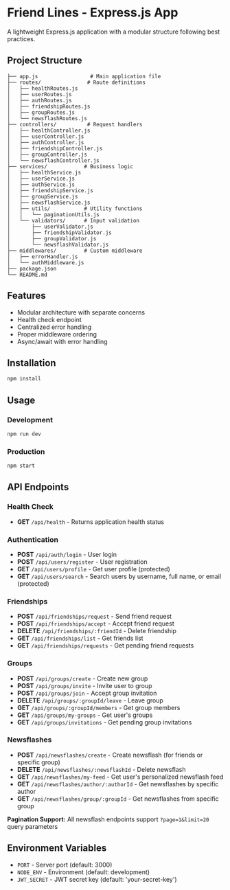 # Friend Lines - Express.js App

A lightweight Express.js application with a modular structure following best practices.

## Project Structure

```
├── app.js                 # Main application file
├── routes/               # Route definitions
│   ├── healthRoutes.js
│   ├── userRoutes.js
│   ├── authRoutes.js
│   ├── friendshipRoutes.js
│   ├── groupRoutes.js
│   └── newsflashRoutes.js
├── controllers/          # Request handlers
│   ├── healthController.js
│   ├── userController.js
│   ├── authController.js
│   ├── friendshipController.js
│   ├── groupController.js
│   └── newsflashController.js
├── services/            # Business logic
│   ├── healthService.js
│   ├── userService.js
│   ├── authService.js
│   ├── friendshipService.js
│   ├── groupService.js
│   ├── newsflashService.js
│   ├── utils/           # Utility functions
│   │   └── paginationUtils.js
│   └── validators/      # Input validation
│       ├── userValidator.js
│       ├── friendshipValidator.js
│       ├── groupValidator.js
│       └── newsflashValidator.js
├── middlewares/         # Custom middleware
│   ├── errorHandler.js
│   └── authMiddleware.js
├── package.json
└── README.md
```

## Features

- Modular architecture with separate concerns
- Health check endpoint
- Centralized error handling
- Proper middleware ordering
- Async/await with error handling

## Installation

```bash
npm install
```

## Usage

### Development
```bash
npm run dev
```

### Production
```bash
npm start
```

## API Endpoints

### Health Check
- **GET** `/api/health` - Returns application health status

### Authentication
- **POST** `/api/auth/login` - User login
- **POST** `/api/users/register` - User registration
- **GET** `/api/users/profile` - Get user profile (protected)
- **GET** `/api/users/search` - Search users by username, full name, or email (protected)

### Friendships
- **POST** `/api/friendships/request` - Send friend request
- **POST** `/api/friendships/accept` - Accept friend request
- **DELETE** `/api/friendships/:friendId` - Delete friendship
- **GET** `/api/friendships/list` - Get friends list
- **GET** `/api/friendships/requests` - Get pending friend requests

### Groups
- **POST** `/api/groups/create` - Create new group
- **POST** `/api/groups/invite` - Invite user to group
- **POST** `/api/groups/join` - Accept group invitation
- **DELETE** `/api/groups/:groupId/leave` - Leave group
- **GET** `/api/groups/:groupId/members` - Get group members
- **GET** `/api/groups/my-groups` - Get user's groups
- **GET** `/api/groups/invitations` - Get pending group invitations

### Newsflashes
- **POST** `/api/newsflashes/create` - Create newsflash (for friends or specific group)
- **DELETE** `/api/newsflashes/:newsflashId` - Delete newsflash
- **GET** `/api/newsflashes/my-feed` - Get user's personalized newsflash feed
- **GET** `/api/newsflashes/author/:authorId` - Get newsflashes by specific author
- **GET** `/api/newsflashes/group/:groupId` - Get newsflashes from specific group

**Pagination Support:** All newsflash endpoints support `?page=1&limit=20` query parameters

## Environment Variables

- `PORT` - Server port (default: 3000)
- `NODE_ENV` - Environment (default: development)
- `JWT_SECRET` - JWT secret key (default: 'your-secret-key')

